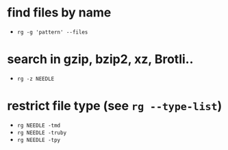 # find files by name
- `rg -g 'pattern' --files `

# search in gzip, bzip2, xz, Brotli..
- `rg -z NEEDLE`

# restrict file type (see `rg --type-list`)
- `rg NEEDLE -tmd`
- `rg NEEDLE -truby`
- `rg NEEDLE -tpy`


